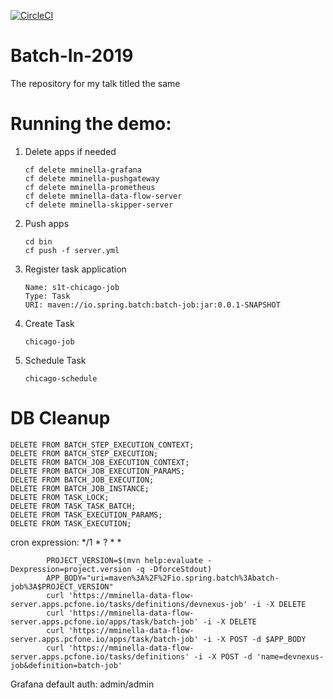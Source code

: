 [![CircleCI](https://circleci.com/gh/mminella/Batch-In-2019/tree/master.svg?style=svg)](https://circleci.com/gh/mminella/Batch-In-2019/tree/master)

# Batch-In-2019
The repository for my talk titled the same

# Running the demo:

1. Delete apps if needed
    ```
    cf delete mminella-grafana
    cf delete mminella-pushgateway
    cf delete mminella-prometheus
    cf delete mminella-data-flow-server
    cf delete mminella-skipper-server
    ```
1. Push apps
    ```
    cd bin
    cf push -f server.yml
    ```
1. Register task application
    ```
    Name: s1t-chicago-job
    Type: Task
    URI: maven://io.spring.batch:batch-job:jar:0.0.1-SNAPSHOT
    ```
1. Create Task
    ```
    chicago-job
    ```
1. Schedule Task
    ```
    chicago-schedule
    ```

    
# DB Cleanup
```
DELETE FROM BATCH_STEP_EXECUTION_CONTEXT;
DELETE FROM BATCH_STEP_EXECUTION;
DELETE FROM BATCH_JOB_EXECUTION_CONTEXT;
DELETE FROM BATCH_JOB_EXECUTION_PARAMS;
DELETE FROM BATCH_JOB_EXECUTION;
DELETE FROM BATCH_JOB_INSTANCE;
DELETE FROM TASK_LOCK;
DELETE FROM TASK_TASK_BATCH;
DELETE FROM TASK_EXECUTION_PARAMS;
DELETE FROM TASK_EXECUTION;
```

cron expression:
*/1 * ? * *



            PROJECT_VERSION=$(mvn help:evaluate -Dexpression=project.version -q -DforceStdout)
            APP_BODY="uri=maven%3A%2F%2Fio.spring.batch%3Abatch-job%3A$PROJECT_VERSION"
            curl 'https://mminella-data-flow-server.apps.pcfone.io/tasks/definitions/devnexus-job' -i -X DELETE
            curl 'https://mminella-data-flow-server.apps.pcfone.io/apps/task/batch-job' -i -X DELETE
            curl 'https://mminella-data-flow-server.apps.pcfone.io/apps/task/batch-job' -i -X POST -d $APP_BODY
            curl 'https://mminella-data-flow-server.apps.pcfone.io/tasks/definitions' -i -X POST -d 'name=devnexus-job&definition=batch-job'



Grafana default auth: admin/admin